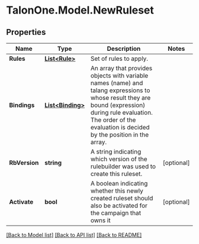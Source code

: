 
# TalonOne.Model.NewRuleset

## Properties

Name | Type | Description | Notes
------------ | ------------- | ------------- | -------------
**Rules** | [**List&lt;Rule&gt;**](Rule.md) | Set of rules to apply. | 
**Bindings** | [**List&lt;Binding&gt;**](Binding.md) | An array that provides objects with variable names (name) and talang expressions to whose result they are bound (expression) during rule evaluation. The order of the evaluation is decided by the position in the array. | 
**RbVersion** | **string** | A string indicating which version of the rulebuilder was used to create this ruleset. | [optional] 
**Activate** | **bool** | A boolean indicating whether this newly created ruleset should also be activated for the campaign that owns it | [optional] 

[[Back to Model list]](../README.md#documentation-for-models)
[[Back to API list]](../README.md#documentation-for-api-endpoints)
[[Back to README]](../README.md)

